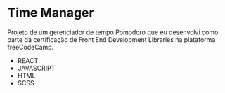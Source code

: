 # Time Manager

Projeto de um gerenciador de tempo Pomodoro que eu desenvolvi como parte da certificação de Front End Development Libraries na plataforma freeCodeCamp.


- REACT
- JAVASCRIPT
- HTML
- SCSS
